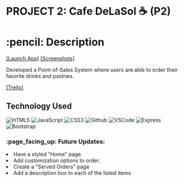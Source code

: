 # PROJECT 2: Cafe DeLaSol :coffee: (P2)

<h1 align ="center">
<h1>:pencil: Description</h1>
<a href="https://pos-system-web-gh.herokuapp.com/">[Launch App]<a>
<a href="https://imgur.com/a/ENqjtnL">[Screenshots]</a>
<p>Developed a Point-of-Sales System where users are able to order their favorite drinks and pastries.</p>
<a href="https://trello.com/b/l4iqfeFl/project-2">[Trello]</a>



<h2>Technology Used</h2>

![HTML5](https://img.shields.io/badge/-HTML5-333?style=flat&logo=html5)
![JavaScript](https://img.shields.io/badge/-JavaScript-333?style=flat&logo=javascript) 
![CSS3](https://img.shields.io/badge/-CSS-333?style=flat&logo=css3)
![Github](https://img.shields.io/badge/-GitHub-333?style=flat&logo=github)
![VSCode](https://img.shields.io/badge/-VS_Code-333?style=flat&logo=visualstudio)
![Express](https://img.shields.io/badge/-Express-333?style=flat&logo=express)
![Bootstrap](https://img.shields.io/badge/-Bootstrap-333?style=flat&logo=bootstrap)

<h3>:page_facing_up: Future Updates:</h3>
<li>Have a styled "Home" page.</li>
<li>Add customization options to order.</li>
<li>Create a "Served Orders" page</li>
<li>Add a description box to each of the listed items</li>
